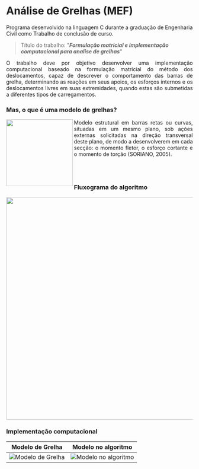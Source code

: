 # Análise de Grelhas (MEF)
Programa desenvolvido na linguagem C durante a graduação de Engenharia Civil como Trabalho de conclusão de curso. 

> Título do trabalho: "**_Formulação matricial e implementação computacional para analise de grelhas_**"
 
<p align="justify"> O trabalho deve por objetivo desenvolver uma implementação computacional baseado na formulação matricial do método dos deslocamentos, capaz de descrever o comportamento das barras de grelha, determinando as reações em seus apoios, os esforços internos e os deslocamentos livres em suas extremidades, quando estas são submetidas a diferentes tipos de carregamentos. </p>

### Mas, o que é uma modelo de grelhas?

<img align = "left" src="https://user-images.githubusercontent.com/93450598/158017826-e9f21ef1-a996-40ac-9d45-8f317a874fa1.png" height = "180">

<p align="justify"> Modelo estrutural em barras retas ou curvas, situadas em um mesmo plano, sob ações externas solicitadas na direção transversal deste plano, de modo a desenvolverem em cada secção: o momento fletor, o esforço cortante e o momento de torção (SORIANO, 2005). </p>

<br/>
<br/>
 
### Fluxograma do algoritmo

<img src = "https://user-images.githubusercontent.com/93450598/158020388-535ce92e-09f4-4924-b196-174a87f3c0bc.png" height = "600">

### Implementação computacional

Modelo de Grelha | Modelo no algoritmo
:-: | :-:
![Modelo de Grelha](https://user-images.githubusercontent.com/93450598/158030850-8f7fe733-5022-4087-a8e8-362e654da5aa.png?h=100&w=200)|![Modelo no algoritmo](https://user-images.githubusercontent.com/93450598/158030906-dbb846ff-7e7c-48b7-9bae-0bfac9f49cb4.png?h=100&w=200)
